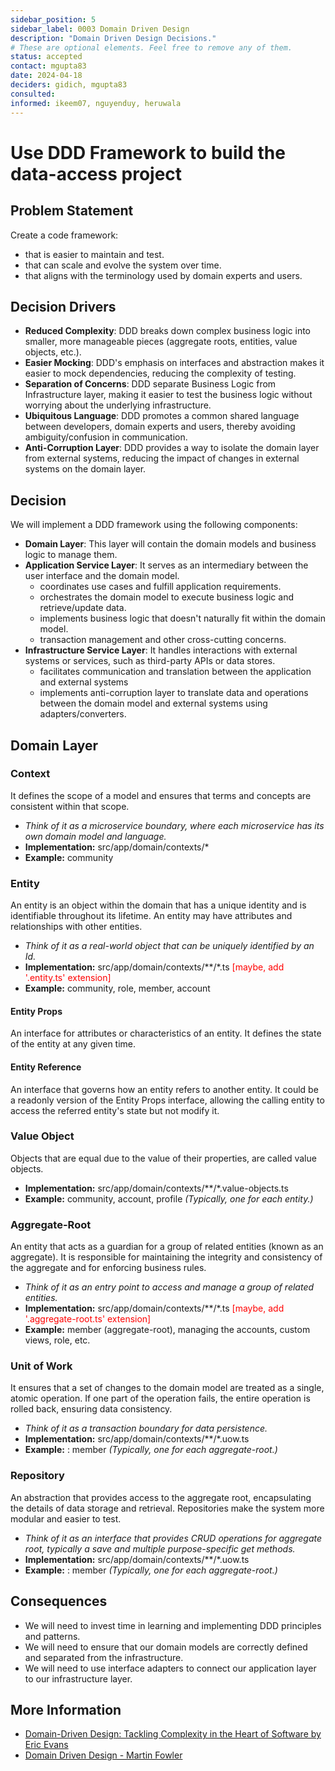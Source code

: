 ```yaml
---
sidebar_position: 5
sidebar_label: 0003 Domain Driven Design
description: "Domain Driven Design Decisions."
# These are optional elements. Feel free to remove any of them.
status: accepted
contact: mgupta83
date: 2024-04-18
deciders: gidich, mgupta83
consulted: 
informed: ikeem07, nguyenduy, heruwala
---
```


# Use DDD Framework to build the data-access project

## Problem Statement
Create a code framework:
- that is easier to maintain and test.
- that can scale and evolve the system over time.
- that aligns with the terminology used by domain experts and users.

## Decision Drivers
- **Reduced Complexity**: DDD breaks down complex business logic into smaller, more manageable pieces (aggregate roots, entities, value objects, etc.).
- **Easier Mocking**: DDD's emphasis on interfaces and abstraction makes it easier to mock dependencies, reducing the complexity of testing.
- **Separation of Concerns**: DDD separate Business Logic from Infrastructure layer, making it easier to test the business logic without worrying about the underlying infrastructure.
- **Ubiquitous Language**: DDD promotes a common shared language between developers, domain experts and users, thereby avoiding ambiguity/confusion in communication.
- **Anti-Corruption Layer**: DDD provides a way to isolate the domain layer from external systems, reducing the impact of changes in external systems on the domain layer.

## Decision
We will implement a DDD framework using the following components:
- **Domain Layer**: This layer will contain the domain models and business logic to manage them.
- **Application Service Layer**: It serves as an intermediary between the user interface and the domain model.
    - coordinates use cases and fulfill application requirements.
    - orchestrates the domain model to execute business logic and retrieve/update data.
    - implements business logic that doesn't naturally fit within the domain model.
    - transaction management and other cross-cutting concerns.
- **Infrastructure Service Layer**: It handles interactions with external systems or services, such as third-party APIs or data stores.
    - facilitates communication and translation between the application and external systems
    - implements anti-corruption layer to translate data and operations between the domain model and external systems using adapters/converters.


## Domain Layer
### Context
It defines the scope of a model and ensures that terms and concepts are consistent within that scope. 
- *Think of it as a microservice boundary, where each microservice has its own domain model and language.*
- **Implementation:** src/app/domain/contexts/*
- **Example:** community

### Entity
An entity is an object within the domain that has a unique identity and is identifiable throughout its lifetime. 
An entity may have attributes and relationships with other entities.
- *Think of it as a real-world object that can be uniquely identified by an Id.*
- **Implementation:** src/app/domain/contexts/**/*.ts <span style="color:red">[maybe, add '.entity.ts' extension]</span>
- **Example:** community, role, member, account

#### Entity Props
An interface for attributes or characteristics of an entity. It defines the state of the entity at any given time.

#### Entity Reference
An interface that governs how an entity refers to another entity. It could be a readonly version of the Entity Props interface, allowing the calling entity to access the referred entity's state but not modify it.

### Value Object
Objects that are equal due to the value of their properties, are called value objects.
- **Implementation:** src/app/domain/contexts/**/*.value-objects.ts
- **Example:** community, account, profile *(Typically, one for each entity.)*

### Aggregate-Root
An entity that acts as a guardian for a group of related entities (known as an aggregate). It is responsible for maintaining the integrity and consistency of the aggregate and for enforcing business rules.
- *Think of it as an entry point to access and manage a group of related entities.*
- **Implementation:** src/app/domain/contexts/**/*.ts <span style="color:red">[maybe, add '.aggregate-root.ts' extension]</span>
- **Example:** member (aggregate-root), managing the accounts, custom views, role, etc.

### Unit of Work
It ensures that a set of changes to the domain model are treated as a single, atomic operation. If one part of the operation fails, the entire operation is rolled back, ensuring data consistency. 
- *Think of it as a transaction boundary for data persistence.*
- **Implementation:** src/app/domain/contexts/**/*.uow.ts
- **Example:** : member *(Typically, one for each aggregate-root.)*

### Repository
An abstraction that provides access to the aggregate root, encapsulating the details of data storage and retrieval. Repositories make the system more modular and easier to test.
- *Think of it as an interface that provides CRUD operations for aggregate root, typically a save and multiple purpose-specific get methods.*
- **Implementation:** src/app/domain/contexts/**/*.uow.ts
- **Example:** : member *(Typically, one for each aggregate-root.)*



## Consequences
- We will need to invest time in learning and implementing DDD principles and patterns.
- We will need to ensure that our domain models are correctly defined and separated from the infrastructure.
- We will need to use interface adapters to connect our application layer to our infrastructure layer.


## More Information
- [Domain-Driven Design: Tackling Complexity in the Heart of Software by Eric Evans](https://learning.oreilly.com/library/view/domain-driven-design-tackling/0321125215/)
- [Domain Driven Design - Martin Fowler](https://martinfowler.com/bliki/DomainDrivenDesign.html)
